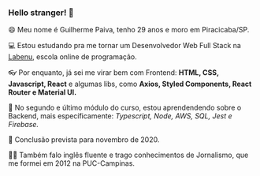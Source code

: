 ### Hello stranger! 👋

😄 Meu nome é Guilherme Paiva, tenho 29 anos e moro em Piracicaba/SP.

💻 Estou estudando pra me tornar um Desenvolvedor Web Full Stack na [Labenu](https://www.labenu.com.br), escola online de programação.

👓 Por enquanto, já sei me virar bem com Frontend: **HTML, CSS, Javascript, React** e algumas libs, como **Axios, Styled Components, React Router e Material UI.**

🚀 No segundo e último módulo do curso, estou aprendendendo sobre o Backend, mais específicamente: _Typescript, Node, AWS, SQL, Jest e Firebase._

🏅 Conclusão prevista para novembro de 2020.

🤹‍♂️ Também falo inglês fluente e trago conhecimentos de Jornalismo, que me formei em 2012 na PUC-Campinas.
